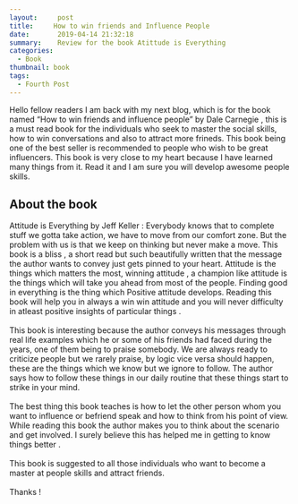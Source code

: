 ```yaml
---
layout:     post
title:     How to win friends and Influence People
date:       2019-04-14 21:32:18
summary:    Review for the book Atittude is Everything
categories: 
  - Book
thumbnail: book
tags: 
  - Fourth Post
---
```


Hello fellow readers I am back with my next blog, which is for the book named “How to win friends and influence people” by Dale Carnegie , this is a must read book for the individuals who seek to master the social skills, how to win conversations and also to attract more frineds. This book being one of the best seller is recommended to people who wish to be great influencers. This book is very close to my heart because I have learned many things from it. Read it and I am sure you will develop awesome people skills. <br />

## About the book <br />

Attitude is Everything by Jeff Keller : Everybody knows that to complete stuff we gotta take action, we have to move from our comfort zone. But the problem with us is that we keep on thinking but never make a move. This book is a bliss , a short read but such beautifully written that the message the author wants to convey just gets pinned to your heart. Attitude is the things which matters the most, winning attitude , a champion like attitude is the things which will take you ahead from most of the people. Finding good in everything is the thing which Positive attitude develops.
Reading this book will help you in always a win win attitude and you will never difficulty in atleast positive insights of particular things . <br />  
This book is interesting because the author conveys his messages through real life examples which he or some of his friends had faced during the years, one of them being to praise somebody. We are always ready to criticize people but we rarely praise, by logic vice versa should happen, these are the things which we know but we ignore to follow. The author says how to follow these things in our daily routine that these things start to strike in your mind. <br />  
The best thing this book teaches is how to let the other person whom you want to influence or befriend speak and how to think from his point of view. While reading this book the author makes you to think about the scenario and get involved. I surely believe this has helped me in getting to know things better .<br />  
This book is suggested to all those individuals who want to become a master at people skills and attract friends.<br />  
Thanks !
